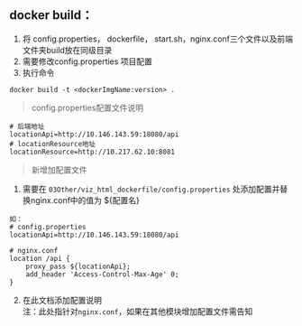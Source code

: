 ## docker build：
1. 将 config.properties， dockerfile， start.sh，nginx.conf三个文件以及前端文件夹build放在同级目录
2. 需要修改config.properties 项目配置
3. 执行命令

``` shell script
docker build -t <dockerImgName:version> .
```
> config.properties配置文件说明
```properties
# 后端地址
locationApi=http://10.146.143.59:18080/api
# locationResource地址
locationResource=http://10.217.62.10:8081
```

> 新增加配置文件

1. 需要在 `03Other/viz_html_dockerfile/config.properties` 处添加配置并替换nginx.conf中的值为 ${配置名}  
```
如：
# config.properties
locationApi=http://10.146.143.59:18080/api

# nginx.conf
location /api {
    proxy_pass ${locationApi};
    add_header 'Access-Control-Max-Age' 0;
}
```
2. 在此文档添加配置说明   
注：此处指针对`nginx.conf`，如果在其他模块增加配置文件需告知
